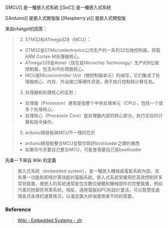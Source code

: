 [[MCU]] 是一種嵌入式系統
[[SoC]] 是一種嵌入式系統

[[Arduino]] 是嵌入式開發版
[[Raspberry pi]] 是嵌入式開發版

來自chatgpt的回答：
> 2. STM32和ATmega328（MCU）：
> * STM32是STMicroelectronics公司生产的一系列32位微控制器，搭载ARM Cortex-M处理器核心。
> * ATmega328是Atmel（现在是Microchip Technology）生产的8位微控制器，包含AVR处理器核心。
> * MCU是Microcontroller Unit（微控制器单元）的缩写，它们集成了处理器核心、内存、外设接口等硬件资源，用于执行控制和计算任务。
> 3. 处理器和处理核心的区别：
> * 处理器（Processor）通常是指整个中央处理单元（CPU），包括一个或多个处理核心。
> * 处理核心（Processor Core）是处理器内部的核心部分，执行实际的计算和指令操作。

> 5. arduino開發板與MCU不一樣的在於
> * arduino開發板整合MCU並幫你寫好bootloader之類的東西
> * 如果你今天要自己整合MCU，可能會需要自己寫bootloader

先看一下來自 Wiki 的定義
> 嵌入式系統（embedded system），是一種嵌入機械或電氣系統內部、具有專一功能和即時計算效能的電腦系統。嵌入式系統常被用於高效控制許多常見裝置，被嵌入的系統通常是包含數位硬體和機械部件的完整裝置，例如汽車的防鎖死煞車系統。相反，通用電腦如PC則設計靈活，可以智慧型處理各式各樣的運算情況，以滿足廣大終端使用者不同的需要。


### Reference

> [Wiki - Embedded Systems - zh](https://zh.wikipedia.org/zh-tw/%E5%B5%8C%E5%85%A5%E5%BC%8F%E7%B3%BB%E7%BB%9F)